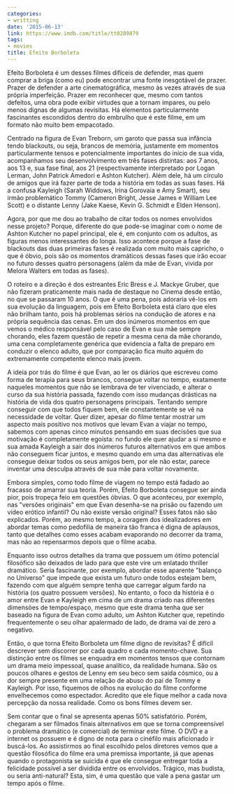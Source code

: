```yaml
---
categories:
- writting
date: '2015-06-13'
link: https://www.imdb.com/title/tt0289879
tags:
- movies
title: Efeito Borboleta
---
```


Efeito Borboleta é um desses filmes difíceis de defender, mas quem comprar a briga (como eu) pode encontrar uma fonte inesgotável de prazer. Prazer de defender a arte cinematográfica, mesmo às vezes através de sua própria imperfeição. Prazer em reconhecer que, mesmo com tantos defeitos, uma obra pode exibir virtudes que a tornam ímpares, ou pelo menos dignas de algumas revisitas. Há elementos particularmente fascinantes escondidos dentro do embrulho que é este filme, em um formato não muito bem empacotado.

Centrado na figura de Evan Treborn, um garoto que passa sua infância tendo blackouts, ou seja, brancos de memória, justamente em momentos particularmente tensos e potencialmente importantes do início de sua vida, acompanhamos seu desenvolvimento em três fases distintas: aos 7 anos, aos 13 e, sua fase final, aos 21 (respectivamente interpretado por Logan Lerman, John Patrick Amedori e Ashton Kutcher). Além dele, há um círculo de amigos que irá fazer parte de toda a história em todas as suas fases. Há a confusa Kayleigh (Sarah Widdows, Irina Gorovaia e Amy Smart), seu irmão problemático Tommy (Cameron Bright, Jesse James e William Lee Scott) e o distante Lenny (Jake Kaese, Kevin G. Schmidt e Elden Henson).

Agora, por que me dou ao trabalho de citar todos os nomes envolvidos nesse projeto? Porque, diferente do que pode-se imaginar com o nome de Ashton Kutcher no papel principal, ele é, em conjunto com os adultos, as figuras menos interessantes do longa. Isso acontece porque a fase de blackouts das duas primeiras fases é realizada com muito mais capricho, o que é óbvio, pois são os momentos dramáticos dessas fases que irão ecoar no futuro desses quatro personagens (além da mãe de Evan, vivida por Melora Walters em todas as fases).

O roteiro e a direção é dos estreantes Eric Bress e J. Mackye Gruber, que não fizeram praticamente mais nada de destaque no Cinema desde então, no que se passaram 10 anos. O que é uma pena, pois adoraria vê-los em sua evolução da linguagem, pois em Efeito Borboleta está claro que eles não brilham tanto, pois há problemas sérios na condução de atores e na própria sequência das cenas. Em um dos inúmeros momentos em que vemos o médico responsável pelo caso de Evan e sua mãe sempre chorando, eles fazem questão de repetir a mesma cena da mãe chorando, uma cena completamente genérica que evidencia a falta de preparo em conduzir o elenco adulto, que por comparação fica muito aquém do extremamente competente elenco mais jovem.

A ideia por trás do filme é que Evan, ao ler os diários que escreveu como forma de terapia para seus brancos, consegue voltar no tempo, exatamente naqueles momentos que não se lembrava de ter vivenciado, e alterar o curso da sua história passada, fazendo com isso mudanças drásticas na história de vida dos quatro personagens principais. Tentando sempre conseguir com que todos fiquem bem, ele constantemente se vê na necessidade de voltar. Quer dizer, apesar do filme tentar mostrar um aspecto mais positivo nos motivos que levam Evan a viajar no tempo, sabemos com apenas cinco minutos pensando em suas decisões que sua motivação é completamente egoísta: no fundo ele quer ajudar a si mesmo e sua amada Kayleigh a sair dos inúmeros futuros alternativos em que ambos não conseguem ficar juntos, e mesmo quando em uma das alternativas ele consegue deixar todos os seus amigos bem, por ele não estar, parece inventar uma desculpa através de sua mãe para voltar novamente.

Embora simples, como todo filme de viagem no tempo está fadado ao fracasso de amarrar sua teoria. Porém, Efeito Borboleta consegue ser ainda pior, pois tropeça feio em questões óbvias. O que aconteceu, por exemplo, nas "versões originais" em que Evan desenha-se na prisão ou fazendo um vídeo erótico infantil? Ou não existe versão original? Esses fatos não são explicados. Porém, ao mesmo tempo, a coragem dos idealizadores em abordar temas como pedofilia de maneira tão franca é digna de aplausos, tanto que detalhes como esses acabam evaporando no decorrer da trama, mas não ao repensarmos depois que o filme acaba.

Enquanto isso outros detalhes da trama que possuem um ótimo potencial filosófico são deixados de lado para que este vire um enlatado thriller dramático. Seria fascinante, por exemplo, abordar esse aparente "balanço no Universo" que impede que exista um futuro onde todos estejam bem, fazendo com que alguém sempre tenha que carregar algum fardo na história (os quatro possuem versões). No entanto, o foco da história é o amor entre Evan e Kayleigh em cima de um drama criado nas diferentes dimensões de tempo/espaço, mesmo que este drama tenha que ser baseado na figura de Evan como adulto, um Ashton Kutcher que, repetindo frequentemente o seu olhar apalermado de lado, de drama vai de zero a negativo.

Então, o que torna Efeito Borboleta um filme digno de revisitas? É difícil descrever sem discorrer por cada quadro e cada momento-chave. Sua distinção entre os filmes se enquadra em momentos tensos que contornam um drama meio impessoal, quase analítico, da realidade humana. São os poucos olhares e gestos de Lenny em seu beco sem saída cósmico, ou a dor sempre presente em uma relação de abuso do pai de Tommy e Kayleigh. Por isso, fiquemos de olhos na evolução do filme conforme envelhecemos como espectador. Acredito que ele fique melhor a cada nova percepção da nossa realidade. Como os bons filmes devem ser.

Sem contar que o final se apresenta apenas 50% satisfatório. Porém, chegaram a ser filmados finais alternativos em que se torna compreensível o problema dramático (e comercial) de terminar este filme. O DVD e a internet os possuem e é digno de nota para o cinéfilo mais aficionado ir buscá-los. Ao assistirmos ao final escolhido pelos diretores vemos que a questão filosófica do filme era uma premissa importante, já que apenas quando o protagonista se suicida é que ele consegue entregar toda a felicidade possível a ser dividida entre os envolvidos. Trágico, mas budista, ou seria anti-natural? Esta, sim, é uma questão que vale a pena gastar um tempo após o filme.

